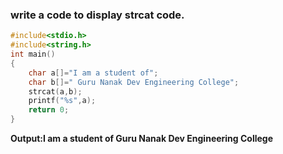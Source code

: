 ### write a code to display strcat code.
```c
#include<stdio.h>
#include<string.h>
int main()
{
    char a[]="I am a student of";
    char b[]=" Guru Nanak Dev Engineering College";
    strcat(a,b);
    printf("%s",a);
    return 0;
}
```
**Output:I am a student of Guru Nanak Dev Engineering College**

